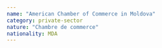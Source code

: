 ```yaml
---
name: "American Chamber of Commerce in Moldova"
category: private-sector
nature: "Chambre de commerce"
nationality: MDA
---
```

